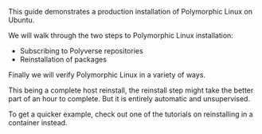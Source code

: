 This guide demonstrates a production installation of Polymorphic Linux on Ubuntu.

We will walk through the two steps to Polymorphic Linux installation:
* Subscribing to Polyverse repositories
* Reinstallation of packages

Finally we will verify Polymorphic Linux in a variety of ways.

This being a complete host reinstall, the reinstall step might take
the better part of an hour to complete. But it is entirely automatic and
unsupervised.

To get a quicker example, check out one of the tutorials on
reinstalling in a container instead.